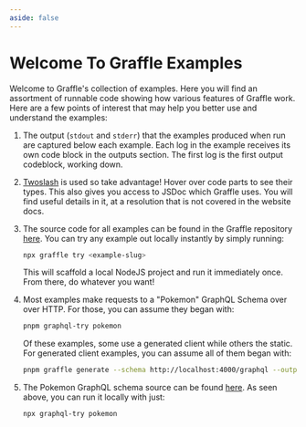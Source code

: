 ```yaml
---
aside: false
---
```


# Welcome To Graffle Examples

Welcome to Graffle's collection of examples. Here you will find an assortment of runnable code showing how various features of Graffle work. Here are a few points of interest that may help you better use and understand the examples:

1. The output (`stdout` and `stderr`) that the examples produced when run are captured below each example. Each log in the example receives its own code block in the outputs section. The first log is the first output codeblock, working down.

2. [Twoslash](https://twoslash.netlify.app) is used so take advantage! Hover over code parts to see their types. This also gives you access to JSDoc which Graffle uses. You will find useful details in it, at a resolution that is not covered in the website docs.

3. The source code for all examples can be found in the Graffle repository [here](https://github.com/jasonkuhrt/graffle/tree/main/examples). You can try any example out locally instantly by simply running:

   ```sh
   npx graffle try <example-slug>
   ```

   This will scaffold a local NodeJS project and run it immediately once. From there, do whatever you want!

4. Most examples make requests to a "Pokemon" GraphQL Schema over over HTTP. For those, you can assume they began with:

   ```sh
   pnpm graphql-try pokemon
   ```

   Of these examples, some use a generated client while others the static. For generated client examples, you can assume all of them began with:

   ```sh
   pnpm graffle generate --schema http://localhost:4000/graphql --output ./pokemon
   ```

5. The Pokemon GraphQL schema source can be found [here](https://github.com/jasonkuhrt/graphql-try/tree/main/schemas/pokemon). As seen above, you can run it locally with just:

   ```sh
   npx graphql-try pokemon
   ```
